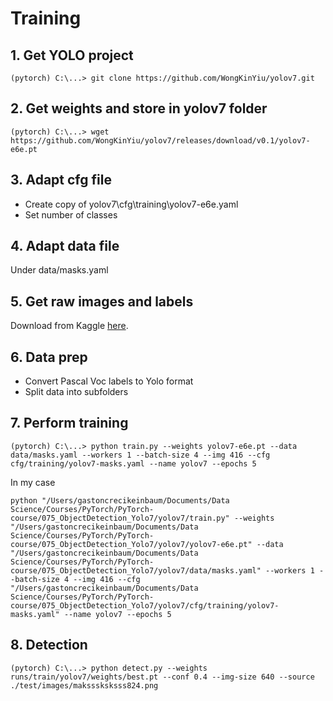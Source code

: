 # Training

## 1. Get YOLO project

```
(pytorch) C:\...> git clone https://github.com/WongKinYiu/yolov7.git
```

## 2. Get weights and store in yolov7 folder

```
(pytorch) C:\...> wget https://github.com/WongKinYiu/yolov7/releases/download/v0.1/yolov7-e6e.pt
```

## 3. Adapt cfg file

- Create copy of yolov7\cfg\training\yolov7-e6e.yaml
- Set number of classes

## 4. Adapt data file

Under data/masks.yaml

## 5. Get raw images and labels

Download from Kaggle [here](https://www.kaggle.com/datasets/andrewmvd/face-mask-detection).

## 6. Data prep 

- Convert Pascal Voc labels to Yolo format
- Split data into subfolders

## 7. Perform training

```
(pytorch) C:\...> python train.py --weights yolov7-e6e.pt --data data/masks.yaml --workers 1 --batch-size 4 --img 416 --cfg cfg/training/yolov7-masks.yaml --name yolov7 --epochs 5
```

In my case
```
python "/Users/gastoncrecikeinbaum/Documents/Data Science/Courses/PyTorch/PyTorch-course/075_ObjectDetection_Yolo7/yolov7/train.py" --weights "/Users/gastoncrecikeinbaum/Documents/Data Science/Courses/PyTorch/PyTorch-course/075_ObjectDetection_Yolo7/yolov7/yolov7-e6e.pt" --data "/Users/gastoncrecikeinbaum/Documents/Data Science/Courses/PyTorch/PyTorch-course/075_ObjectDetection_Yolo7/yolov7/data/masks.yaml" --workers 1 --batch-size 4 --img 416 --cfg "/Users/gastoncrecikeinbaum/Documents/Data Science/Courses/PyTorch/PyTorch-course/075_ObjectDetection_Yolo7/yolov7/cfg/training/yolov7-masks.yaml" --name yolov7 --epochs 5
```

## 8. Detection

```
(pytorch) C:\...> python detect.py --weights runs/train/yolov7/weights/best.pt --conf 0.4 --img-size 640 --source ./test/images/maksssksksss824.png
```